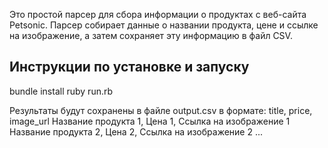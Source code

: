 Это простой парсер для сбора информации о продуктах с веб-сайта Petsonic. Парсер собирает данные о названии продукта, цене и ссылке на изображение, а затем сохраняет эту информацию в файл CSV.

## Инструкции по установке и запуску
bundle install
ruby run.rb

Результаты будут сохранены в файле output.csv в формате:
title, price, image_url
Название продукта 1, Цена 1, Ссылка на изображение 1
Название продукта 2, Цена 2, Ссылка на изображение 2
...

